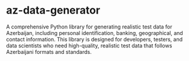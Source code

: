 # az-data-generator
A comprehensive Python library for generating realistic test data for Azerbaijan, including personal identification, banking, geographical, and contact information. This library is designed for developers, testers, and data scientists who need high-quality, realistic test data that follows Azerbaijani formats and standards.
